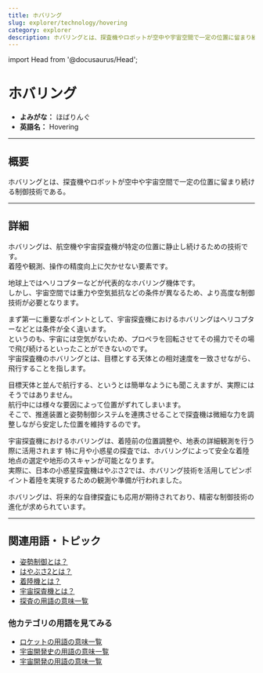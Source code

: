 ```yaml
---
title: ホバリング
slug: explorer/technology/hovering
category: explorer
description: ホバリングとは、探査機やロボットが空中や宇宙空間で一定の位置に留まり続ける制御技術である。
---
```


import Head from '@docusaurus/Head';

<Head>
  <script type="application/ld+json">
    {`{
      "@context": "https://schema.org",
      "@type": "DefinedTerm",
      "name": "ホバリング",
      "inDefinedTermSet": "https://www.space-portal.org",
      "termCode": "explorer/technology/hovering",
      "description": "ホバリングとは、探査機やロボットが空中や宇宙空間で一定の位置に留まり続ける制御技術である。",
      "url": "https://www.space-portal.org/docs/explorer/technology/hovering"
    }`}
  </script>
</Head>

# ホバリング

- **よみがな：** ほばりんぐ  
- **英語名：** Hovering  

---

## 概要

ホバリングとは、探査機やロボットが空中や宇宙空間で一定の位置に留まり続ける制御技術である。

---

## 詳細

ホバリングは、航空機や宇宙探査機が特定の位置に静止し続けるための技術です。  
着陸や観測、操作の精度向上に欠かせない要素です。  

地球上ではヘリコプターなどが代表的なホバリング機体です。  
しかし、宇宙空間では重力や空気抵抗などの条件が異なるため、より高度な制御技術が必要となります。  
 
まず第一に重要なポイントとして、宇宙探査機におけるホバリングはヘリコプターなどとは条件が全く違います。  
というのも、宇宙には空気がないため、プロペラを回転させてその揚力でその場で飛び続けるといったことができないのです。  
宇宙探査機のホバリングとは、目標とする天体との相対速度を一致させながら、飛行することを指します。  

目標天体と並んで航行する、というとは簡単なようにも聞こえますが、実際にはそうではありません。  
航行中には様々な要因によって位置がずれてしまいます。  
そこで、推進装置と姿勢制御システムを連携させることで探査機は微細な力を調整しながら安定した位置を維持するのです。  

宇宙探査機におけるホバリングは、着陸前の位置調整や、地表の詳細観測を行う際に活用されます
特に月や小惑星の探査では、ホバリングによって安全な着陸地点の選定や地形のスキャンが可能となります。  
実際に、日本の小惑星探査機はやぶさ2では、ホバリング技術を活用してピンポイント着陸を実現するための観測や準備が行われました。  

ホバリングは、将来的な自律探査にも応用が期待されており、精密な制御技術の進化が求められています。

---

## 関連用語・トピック

- [姿勢制御とは？](/docs/control/technology/attitude-control)  
- [はやぶさ2とは？](/docs/explorer/mission/hayabusa2)    
- [着陸機とは？](/docs/explorer/technology/lander)    
- [宇宙探査機とは？](/docs/explorer/space-probe)
- [探査の用語の意味一覧](/docs/category/explorer)

### 他カテゴリの用語を見てみる
- [ロケットの用語の意味一覧](/docs/category/rocket)
- [宇宙開発史の用語の意味一覧](/docs/category/history)
- [宇宙開発の用語の意味一覧](/docs/category/glossary)

